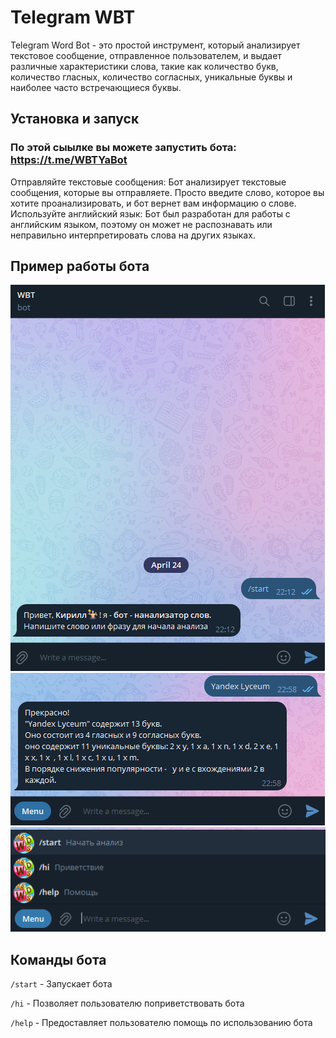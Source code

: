 # Telegram WBT

Telegram Word Bot - это простой инструмент, который анализирует текстовое сообщение, отправленное пользователем, 
и выдает различные характеристики слова, такие как количество букв, количество гласных, количество согласных, уникальные буквы и наиболее часто встречающиеся буквы.

## Установка и запуск

### По этой сыылке вы можете запустить бота: https://t.me/WBTYaBot
Отправляйте текстовые сообщения: Бот анализирует текстовые сообщения, которые вы отправляете. Просто введите слово, 
которое вы хотите проанализировать, и бот вернет вам информацию о слове.
Используйте английский язык: Бот был разработан для работы с английским языком, поэтому он может не распознавать 
или неправильно интерпретировать слова на других языках.

## Пример работы бота 
![img.png](img.png)
![img_2.png](img_2.png)
![img_3.png](img_3.png)

## Команды бота

`/start` - Запускает бота

`/hi` - Позволяет пользователю поприветствовать бота

`/help` - Предоставляет пользователю помощь по использованию бота

